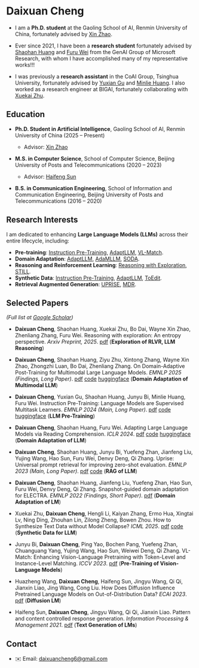 # Daixuan Cheng

- I am a **Ph.D. student** at the Gaoling School of AI, Renmin University of China, fortunately advised by [Xin Zhao](https://scholar.google.com/citations?user=JNhNacoAAAAJ&hl=en).  

- Ever since 2021, I have been a **research student** fortunately advised by [Shaohan Huang](https://buaahsh.github.io) and [Furu Wei](https://thegenerality.com) from the GenAI Group of Microsoft Research, with whom I have accomplished many of my representative works!!!

- I was previously a **research assistant** in the CoAI Group, Tsinghua University, fortunately advised by [Yuxian Gu](https://t1101675.github.io) and [Minlie Huang](https://scholar.google.com/citations?user=P1jPSzMAAAAJ&hl=zh-CN).  I also worked as a research engineer at BIGAI, fortunately collaborating with [Xuekai Zhu](https://xuekai-zhu.github.io/Xuekai-Zhu/).

## Education

- **Ph.D. Student in Artificial Intelligence**, Gaoling School of AI, Renmin University of China (2025 – Present)  
  - Advisor: [Xin Zhao](https://scholar.google.com/citations?user=JNhNacoAAAAJ&hl=en)

- **M.S. in Computer Science**, School of Computer Science, Beijing University of Posts and Telecommunications (2020 – 2023)  
  - Advisor: [Haifeng Sun](https://hfsun.github.io)

- **B.S. in Communication Engineering**, School of Information and Communication Engineering, Beijing University of Posts and Telecommunications (2016 – 2020)  

## Research Interests  

I am dedicated to enhancing **Large Language Models (LLMs)** across their entire lifecycle, including:  
- **Pre-training**: [Instruction Pre-Training](https://arxiv.org/abs/2406.14491), [AdaptLLM](https://arxiv.org/abs/2309.09530), [VL-Match](https://openaccess.thecvf.com/content/ICCV2023/papers/Bi_VL-Match_Enhancing_Vision-Language_Pretraining_with_Token-Level_and_Instance-Level_Matching_ICCV_2023_paper.pdf).  
- **Domain Adaptation**: [AdaptLLM](https://arxiv.org/abs/2309.09530), [AdaMLLM](https://arxiv.org/abs/2411.19930), [SODA](https://aclanthology.org/2022.findings-emnlp.163/).  
- **Reasoning and Reinforcement Learning**: [Reasoning with Exploration](https://arxiv.org/abs/2506.14758), [STILL](https://github.com/RUCAIBox/Slow_Thinking_with_LLMs).  
- **Synthetic Data**: [Instruction Pre-Training](https://arxiv.org/abs/2406.14491), [AdaptLLM](https://arxiv.org/abs/2309.09530), [ToEdit](https://arxiv.org/abs/2412.14689).
- **Retrieval Augmented Generation**: [UPRISE](https://arxiv.org/abs/2303.08518), [MDR](https://aclanthology.org/2024.naacl-long.235/).

## Selected Papers  
*(Full list at [Google Scholar](https://scholar.google.com/citations?hl=en&user=flRAZJQAAAAJ&view_op=list_works))*

* **Daixuan Cheng**, Shaohan Huang, Xuekai Zhu, Bo Dai, Wayne Xin Zhao, Zhenliang Zhang, Furu Wei. Reasoning with exploration: An entropy perspective. *Arxiv Preprint, 2025*. [pdf](https://arxiv.org/abs/2506.14758) (**Exploration of RLVR, LLM Reasoning**)

* **Daixuan Cheng**, Shaohan Huang, Ziyu Zhu, Xintong Zhang, Wayne Xin Zhao, Zhongzhi Luan, Bo Dai, Zhenliang Zhang. On Domain-Adaptive Post-Training for Multimodal Large Language Models. *EMNLP 2025 (Findings, Long Paper)*. [pdf](https://arxiv.org/abs/2411.19930) [code](https://github.com/bigai-ai/QA-Synthesizer) [huggingface](https://huggingface.co/AdaptLLM/Adapt-MLLM-to-Domains) (**Domain Adaptation of Multimodal LLM**)

* **Daixuan Cheng**, Yuxian Gu, Shaohan Huang, Junyu Bi, Minlie Huang, Furu Wei. Instruction Pre-Training: Language Models are Supervised Multitask Learners. *EMNLP 2024 (Main, Long Paper)*. [pdf](https://arxiv.org/abs/2406.14491) [code](https://github.com/microsoft/LMOps/tree/main/instruction_pretrain) [huggingface](https://huggingface.co/instruction-pretrain) (**LLM Pre-Training**)

* **Daixuan Cheng**, Shaohan Huang, Furu Wei. Adapting Large Language Models via Reading Comprehension. *ICLR 2024*. [pdf](https://arxiv.org/abs/2309.09530) [code](https://github.com/microsoft/LMOps/tree/main/adaptllm) [huggingface](https://huggingface.co/AdaptLLM) (**Domain Adaptation of LLM**)

* **Daixuan Cheng**, Shaohan Huang, Junyu Bi, Yuefeng Zhan, Jianfeng Liu, Yujing Wang, Hao Sun, Furu Wei, Denvy Deng, Qi Zhang. Uprise: Universal prompt retrieval for improving zero-shot evaluation. *EMNLP 2023 (Main, Long Paper)*. [pdf](https://arxiv.org/abs/2303.08518) [code](https://github.com/microsoft/LMOps/tree/main/uprise) (**RAG of LLM**)

* **Daixuan Cheng**, Shaohan Huang, Jianfeng Liu, Yuefeng Zhan, Hao Sun, Furu Wei, Denvy Deng, Qi Zhang. Snapshot-guided domain adaptation for ELECTRA. *EMNLP 2022 (Findings, Short Paper)*. [pdf](https://aclanthology.org/2022.findings-emnlp.163/) (**Domain Adaptation of LM**)

* Xuekai Zhu, **Daixuan Cheng**, Hengli Li, Kaiyan Zhang, Ermo Hua, Xingtai Lv, Ning Ding, Zhouhan Lin, Zilong Zheng, Bowen Zhou. How to Synthesize Text Data without Model Collapse? *ICML 2025*. [pdf](https://arxiv.org/abs/2412.14689) [code](https://github.com/Xuekai-Zhu/toedit) (**Synthetic Data for LLM**)

* Junyu Bi, **Daixuan Cheng**, Ping Yao, Bochen Pang, Yuefeng Zhan, Chuanguang Yang, Yujing Wang, Hao Sun, Weiwei Deng, Qi Zhang. VL-Match: Enhancing Vision-Language Pretraining with Token-Level and Instance-Level Matching. *ICCV 2023*. [pdf](https://openaccess.thecvf.com/content/ICCV2023/papers/Bi_VL-Match_Enhancing_Vision-Language_Pretraining_with_Token-Level_and_Instance-Level_Matching_ICCV_2023_paper.pdf) (**Pre-Training of Vision-Language Models**)

* Huazheng Wang, **Daixuan Cheng**, Haifeng Sun, Jingyu Wang, Qi Qi, Jianxin Liao, Jing Wang, Cong Liu. How Does Diffusion Influence Pretrained Language Models on Out-of-Distribution Data? *ECAI 2023*. [pdf](https://arxiv.org/abs/2307.13949) (**Diffusion LM**)

* Haifeng Sun, **Daixuan Cheng**, Jingyu Wang, Qi Qi, Jianxin Liao. Pattern and content controlled response generation. *Information Processing & Management 2021*. [pdf](https://www.sciencedirect.com/science/article/pii/S0306457321001023) (**Text Generation of LMs**)
 
## Contact  

- ✉️ Email: [daixuancheng6@gmail.com](mailto:daixuancheng6@gmail.com)  





